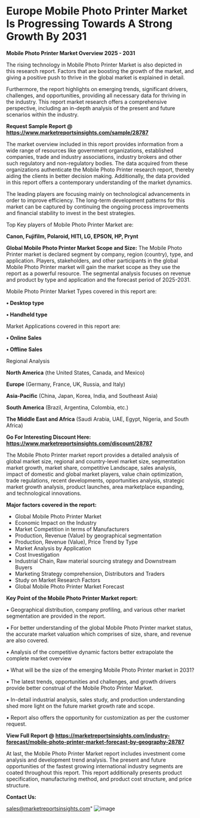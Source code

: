 # Europe Mobile Photo Printer Market Is Progressing Towards A Strong Growth By 2031

<Strong> Mobile Photo Printer Market Overview 2025 - 2031</strong>

The rising technology in Mobile Photo Printer Market is also depicted in this research report. Factors that are boosting the growth of the market, and giving a positive push to thrive in the global market is explained in detail.

Furthermore, the report highlights on emerging trends, significant drivers, challenges, and opportunities, providing all necessary data for thriving in the industry. This report market research offers a comprehensive perspective, including an in-depth analysis of the present and future scenarios within the industry.

<strong>Request Sample Report @ <a href=https://www.marketreportsinsights.com/sample/28787>https://www.marketreportsinsights.com/sample/28787</a></strong>

The market overview included in this report provides information from a wide range of resources like government organizations, established companies, trade and industry associations, industry brokers and other such regulatory and non-regulatory bodies. The data acquired from these organizations authenticate the Mobile Photo Printer research report, thereby aiding the clients in better decision making. Additionally, the data provided in this report offers a contemporary understanding of the market dynamics.

The leading players are focusing mainly on technological advancements in order to improve efficiency. The long-term development patterns for this market can be captured by continuing the ongoing process improvements and financial stability to invest in the best strategies.

Top Key players of Mobile Photo Printer Market are:

<strong>Canon, Fujifilm, Polaroid, HITI, LG, EPSON, HP, Prynt</strong>

<strong><b>Global Mobile Photo Printer Market Scope and Size:</b></strong>
The Mobile Photo Printer market is declared segment by company, region (country), type, and application. Players, stakeholders, and other participants in the global Mobile Photo Printer market will gain the market scope as they use the report as a powerful resource. The segmental analysis focuses on revenue and product by type and application and the forecast period of 2025-2031.

Mobile Photo Printer Market Types covered in this report are:

<strong>• Desktop type

• Handheld type</strong>

Market Applications covered in this report are:

<strong>• Online Sales

• Offline Sales</strong> 

Regional Analysis

<strong>North America</strong> (the United States, Canada, and Mexico)

<strong>Europe</strong> (Germany, France, UK, Russia, and Italy)

<strong>Asia-Pacific</strong> (China, Japan, Korea, India, and Southeast Asia)

<strong>South America</strong> (Brazil, Argentina, Colombia, etc.)

<strong>The Middle East and Africa</strong> (Saudi Arabia, UAE, Egypt, Nigeria, and South Africa)

<strong>Go For Interesting Discount Here: <a href=https://www.marketreportsinsights.com/discount/28787>https://www.marketreportsinsights.com/discount/28787</a></strong>

The Mobile Photo Printer market report provides a detailed analysis of global market size, regional and country-level market size, segmentation market growth, market share, competitive Landscape, sales analysis, impact of domestic and global market players, value chain optimization, trade regulations, recent developments, opportunities analysis, strategic market growth analysis, product launches, area marketplace expanding, and technological innovations.

<strong><b>Major factors covered in the report:</b></strong>
<ul>
  <li>Global Mobile Photo Printer Market </li>
  <li>Economic Impact on the Industry</li>
  <li>Market Competition in terms of Manufacturers</li>
  <li>Production, Revenue (Value) by geographical segmentation</li>
  <li>Production, Revenue (Value), Price Trend by Type</li>
  <li>Market Analysis by Application</li>
  <li>Cost Investigation</li>
  <li>Industrial Chain, Raw material sourcing strategy and Downstream Buyers</li>
  <li>Marketing Strategy comprehension, Distributors and Traders</li>
  <li>Study on Market Research Factors</li>
  <li>Global Mobile Photo Printer Market Forecast</li>
</ul>

<strong><b>Key Point of the Mobile Photo Printer Market report:</b></strong>

• Geographical distribution, company profiling, and various other market segmentation are provided in the report.

• For better understanding of the global Mobile Photo Printer market status, the accurate market valuation which comprises of size, share, and revenue are also covered.

• Analysis of the competitive dynamic factors better extrapolate the complete market overview

• What will be the size of the emerging Mobile Photo Printer market in 2031?

• The latest trends, opportunities and challenges, and growth drivers provide better construal of the Mobile Photo Printer Market.

• In-detail industrial analysis, sales study, and production understanding shed more light on the future market growth rate and scope.

• Report also offers the opportunity for customization as per the customer request.

<strong><b>View Full Report @ <a href=https://marketreportsinsights.com/industry-forecast/mobile-photo-printer-market-forecast-by-geography-28787>https://marketreportsinsights.com/industry-forecast/mobile-photo-printer-market-forecast-by-geography-28787</a></b></strong>


At last, the Mobile Photo Printer Market report includes investment come analysis and development trend analysis. The present and future opportunities of the fastest growing international industry segments are coated throughout this report. This report additionally presents product specification, manufacturing method, and product cost structure, and price structure.

<strong>Contact Us:</strong>

sales@marketreportsinsights.com"
![image](https://github.com/user-attachments/assets/0cdcb738-4727-44e7-b66b-80f0e9ec7375)

